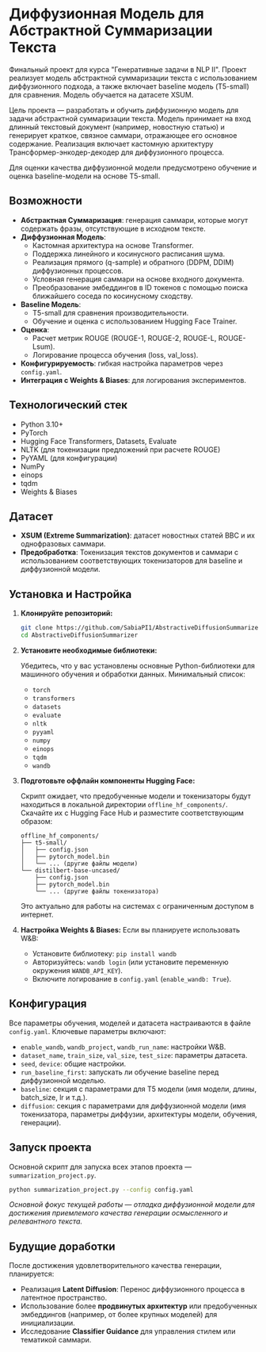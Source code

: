 # Диффузионная Модель для Абстрактной Суммаризации Текста

Финальный проект для курса "Генеративные задачи в NLP II".
Проект реализует модель абстрактной суммаризации текста с использованием диффузионного подхода, а также включает baseline модель (T5-small) для сравнения. Модель обучается на датасете XSUM.

Цель проекта — разработать и обучить диффузионную модель для задачи абстрактной суммаризации текста. Модель принимает на вход длинный текстовый документ (например, новостную статью) и генерирует краткое, связное саммари, отражающее его основное содержание. Реализация включает кастомную архитектуру Трансформер-энкодер-декодер для диффузионного процесса.

Для оценки качества диффузионной модели предусмотрено обучение и оценка baseline-модели на основе T5-small.

## Возможности

-   **Абстрактная Суммаризация**: генерация саммари, которые могут содержать фразы, отсутствующие в исходном тексте.
-   **Диффузионная Модель**:
    -   Кастомная архитектура на основе Transformer.
    -   Поддержка линейного и косинусного расписания шума.
    -   Реализация прямого (q-sample) и обратного (DDPM, DDIM) диффузионных процессов.
    -   Условная генерация саммари на основе входного документа.
    -   Преобразование эмбеддингов в ID токенов с помощью поиска ближайшего соседа по косинусному сходству.
-   **Baseline Модель**:
    -   T5-small для сравнения производительности.
    -   Обучение и оценка с использованием Hugging Face Trainer.
-   **Оценка**:
    -   Расчет метрик ROUGE (ROUGE-1, ROUGE-2, ROUGE-L, ROUGE-Lsum).
    -   Логирование процесса обучения (loss, val_loss).
-   **Конфигурируемость**: гибкая настройка параметров через `config.yaml`.
-   **Интеграция с Weights & Biases**: для логирования экспериментов.

## Технологический стек

-   Python 3.10+
-   PyTorch
-   Hugging Face Transformers, Datasets, Evaluate
-   NLTK (для токенизации предложений при расчете ROUGE)
-   PyYAML (для конфигурации)
-   NumPy
-   einops
-   tqdm
-   Weights & Biases

## Датасет

-   **XSUM (Extreme Summarization)**: датасет новостных статей BBC и их однофразовых саммари.
-   **Предобработка**: Токенизация текстов документов и саммари с использованием соответствующих токенизаторов для baseline и диффузионной модели.

## Установка и Настройка

1.  **Клонируйте репозиторий:**
    ```bash
    git clone https://github.com/SabiaPI1/AbstractiveDiffusionSummarizer.git
    cd AbstractiveDiffusionSummarizer
    ```

2.  **Установите необходимые библиотеки:**
   
    Убедитесь, что у вас установлены основные Python-библиотеки для машинного обучения и обработки данных. Минимальный список:
    *   `torch`
    *   `transformers`
    *   `datasets`
    *   `evaluate`
    *   `nltk`
    *   `pyyaml`
    *   `numpy`
    *   `einops`
    *   `tqdm`
    *   `wandb` 

3.  **Подготовьте оффлайн компоненты Hugging Face:**
   
    Скрипт ожидает, что предобученные модели и токенизаторы будут находиться в локальной директории `offline_hf_components/`. Скачайте их с Hugging Face Hub и разместите соответствующим образом:
    ```
    offline_hf_components/
    ├── t5-small/
    │   ├── config.json
    │   ├── pytorch_model.bin
    │   └── ... (другие файлы модели)
    └── distilbert-base-uncased/
        ├── config.json
        ├── pytorch_model.bin
        └── ... (другие файлы токенизатора)
    ```
    Это актуально для работы на системах с ограниченным доступом в интернет.

4.  **Настройка Weights & Biases:**
    Если вы планируете использовать W&B:
    -   Установите библиотеку: `pip install wandb`
    -   Авторизуйтесь: `wandb login` (или установите переменную окружения `WANDB_API_KEY`).
    -   Включите логирование в `config.yaml` (`enable_wandb: True`).

## Конфигурация

Все параметры обучения, моделей и датасета настраиваются в файле `config.yaml`. Ключевые параметры включают:

-   `enable_wandb`, `wandb_project`, `wandb_run_name`: настройки W&B.
-   `dataset_name`, `train_size`, `val_size`, `test_size`: параметры датасета.
-   `seed`, `device`: общие настройки.
-   `run_baseline_first`: запускать ли обучение baseline перед диффузионной моделью.
-   `baseline`: секция с параметрами для T5 модели (имя модели, длины, batch_size, lr и т.д.).
-   `diffusion`: секция с параметрами для диффузионной модели (имя токенизатора, параметры диффузии, архитектуры модели, обучения, генерации).

## Запуск проекта
Основной скрипт для запуска всех этапов проекта — `summarization_project.py`.

```bash
python summarization_project.py --config config.yaml
```


*Основной фокус текущей работы — отладка диффузионной модели для достижения приемлемого качества генерации осмысленного и релевантного текста.*

## Будущие доработки

После достижения удовлетворительного качества генерации, планируется:

-   Реализация **Latent Diffusion**: Перенос диффузионного процесса в латентное пространство.
-   Использование более **продвинутых архитектур** или предобученных эмбеддингов (например, от более крупных моделей) для инициализации.
-   Исследование **Classifier Guidance** для управления стилем или тематикой саммари.
